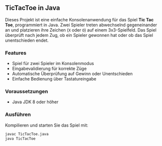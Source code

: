 ## TicTacToe in Java

Dieses Projekt ist eine einfache Konsolenanwendung für das Spiel **Tic Tac Toe**, programmiert in Java. Zwei Spieler treten abwechselnd gegeneinander an und platzieren ihre Zeichen (`X` oder `O`) auf einem 3x3-Spielfeld. Das Spiel überprüft nach jedem Zug, ob ein Spieler gewonnen hat oder ob das Spiel unentschieden endet.

### Features

* Spiel für zwei Spieler im Konsolenmodus
* Eingabevalidierung für korrekte Züge
* Automatische Überprüfung auf Gewinn oder Unentschieden
* Einfache Bedienung über Tastatureingabe

### Voraussetzungen

* Java JDK 8 oder höher

### Ausführen

Kompilieren und starten Sie das Spiel mit:

```bash
javac TicTacToe.java
java TicTacToe
```
